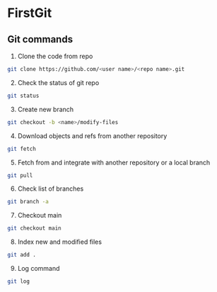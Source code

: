 # FirstGit

## Git commands

1. Clone the code from repo

```bash
git clone https://github.com/<user name>/<repo name>.git
```

2. Check the status of git repo

```bash
git status
```

3. Create new branch

```bash
git checkout -b <name>/modify-files
```

4. Download objects and refs from another repository

```bash
git fetch
```

5. Fetch from and integrate with another repository or a local branch

```bash
git pull
```

6. Check list of branches

```bash
git branch -a
```

7. Checkout main

```bash
git checkout main
```

8. Index new and modified files

```bash
git add .
```

9. Log command
```bash
git log
```
